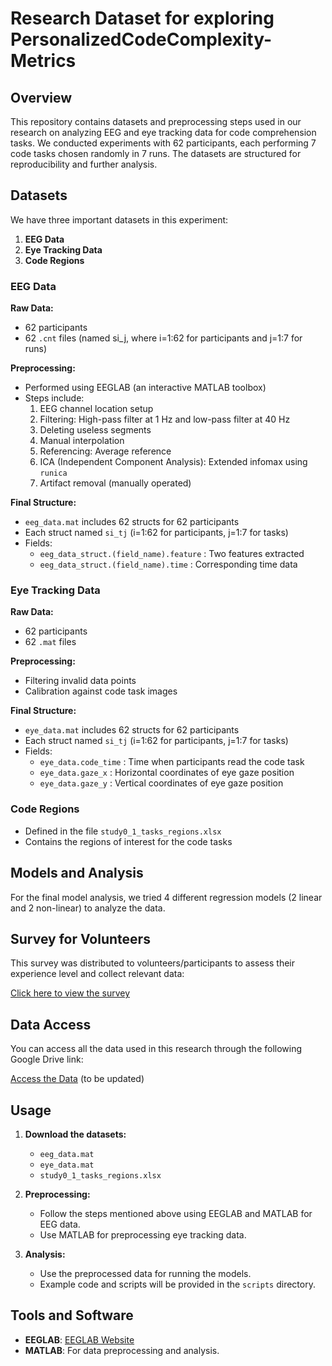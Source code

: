 # Research Dataset for exploring PersonalizedCodeComplexity-Metrics

## Overview
 This repository contains datasets and preprocessing steps used in our research on analyzing EEG and eye tracking data for code comprehension tasks. We conducted experiments with 62 participants, each performing 7 code tasks chosen randomly in 7 runs. The datasets are structured for reproducibility and further analysis.
 
 ## Datasets
 We have three important datasets in this experiment:
 1. **EEG Data**
 2. **Eye Tracking Data**
 3. **Code Regions**
 
 ### EEG Data
 **Raw Data:**
 - 62 participants
 - 62 `.cnt` files (named si_j, where i=1:62 for participants and j=1:7 for runs)
 
 **Preprocessing:**
 - Performed using EEGLAB (an interactive MATLAB toolbox)
 - Steps include:
   1. EEG channel location setup
   2. Filtering: High-pass filter at 1 Hz and low-pass filter at 40 Hz
   3. Deleting useless segments
   4. Manual interpolation
   5. Referencing: Average reference
   6. ICA (Independent Component Analysis): Extended infomax using `runica`
   7. Artifact removal (manually operated)
 
 **Final Structure:**
 - `eeg_data.mat` includes 62 structs for 62 participants
 - Each struct named `si_tj` (i=1:62 for participants, j=1:7 for tasks)
 - Fields:
   - `eeg_data_struct.(field_name).feature` : Two features extracted
   - `eeg_data_struct.(field_name).time` : Corresponding time data
 
 ### Eye Tracking Data
 **Raw Data:**
 - 62 participants
 - 62 `.mat` files
 
 **Preprocessing:**
 - Filtering invalid data points
 - Calibration against code task images
 
 **Final Structure:**
 - `eye_data.mat` includes 62 structs for 62 participants
 - Each struct named `si_tj` (i=1:62 for participants, j=1:7 for tasks)
 - Fields:
   - `eye_data.code_time` : Time when participants read the code task
   - `eye_data.gaze_x` : Horizontal coordinates of eye gaze position
   - `eye_data.gaze_y` : Vertical coordinates of eye gaze position
 
 ### Code Regions
 - Defined in the file `study0_1_tasks_regions.xlsx`
 - Contains the regions of interest for the code tasks
 
 ## Models and Analysis
 For the final model analysis, we tried 4 different regression models (2 linear and 2 non-linear) to analyze the data.
 
 ## Survey for Volunteers  
 This survey was distributed to volunteers/participants to assess their experience level and collect relevant data:  
 
 [Click here to view the survey](https://docs.google.com/forms/d/1GcqNIBNRVv6Wu_vaevWs1PNF_P1zYNJP1gT2jDstBTE/edit)
 
 ## Data Access
 You can access all the data used in this research through the following Google Drive link:
 
 [Access the Data](https://drive.google.com/drive/folders/1tFoCChdtkplacf0LPb4Z0tkz94Zrcs9d) (to be updated)
 
 ## Usage
 1. **Download the datasets:**
    - `eeg_data.mat`
    - `eye_data.mat`
    - `study0_1_tasks_regions.xlsx`
 
 2. **Preprocessing:**
    - Follow the steps mentioned above using EEGLAB and MATLAB for EEG data.
    - Use MATLAB for preprocessing eye tracking data.
 
 3. **Analysis:**
    - Use the preprocessed data for running the models.
    - Example code and scripts will be provided in the `scripts` directory.
 
 ## Tools and Software
 - **EEGLAB**: [EEGLAB Website](https://sccn.ucsd.edu/eeglab/index.php)
 - **MATLAB**: For data preprocessing and analysis.
 
